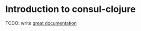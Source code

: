 # Introduction to consul-clojure

TODO: write [great documentation](http://jacobian.org/writing/what-to-write/)
